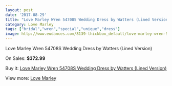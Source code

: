 ```yaml
---
layout: post
date: '2017-08-29'
title: "Love Marley Wren 54708S Wedding Dress by Watters (Lined Version)"
category: Love Marley
tags: ["bridal","wren","special","unique","dress"]
image: http://www.eudances.com/8139-thickbox_default/love-marley-wren-54708s-wedding-dress-by-watters-lined-version.jpg
---
```

Love Marley Wren 54708S Wedding Dress by Watters (Lined Version)

On Sales: **$372.99**
<a href="https://www.eudances.com/en/love-marley/2825-love-marley-wren-54708s-wedding-dress-by-watters-lined-version.html"><amp-img layout="responsive" width="600" height="600" src="//www.eudances.com/8139-thickbox_default/love-marley-wren-54708s-wedding-dress-by-watters-lined-version.jpg" alt="Love Marley Wren 54708S Wedding Dress by Watters (Lined Version) 0" /></a>
<a href="https://www.eudances.com/en/love-marley/2825-love-marley-wren-54708s-wedding-dress-by-watters-lined-version.html"><amp-img layout="responsive" width="600" height="600" src="//www.eudances.com/8147-thickbox_default/love-marley-wren-54708s-wedding-dress-by-watters-lined-version.jpg" alt="Love Marley Wren 54708S Wedding Dress by Watters (Lined Version) 1" /></a>
<a href="https://www.eudances.com/en/love-marley/2825-love-marley-wren-54708s-wedding-dress-by-watters-lined-version.html"><amp-img layout="responsive" width="600" height="600" src="//www.eudances.com/8146-thickbox_default/love-marley-wren-54708s-wedding-dress-by-watters-lined-version.jpg" alt="Love Marley Wren 54708S Wedding Dress by Watters (Lined Version) 2" /></a>
<a href="https://www.eudances.com/en/love-marley/2825-love-marley-wren-54708s-wedding-dress-by-watters-lined-version.html"><amp-img layout="responsive" width="600" height="600" src="//www.eudances.com/8145-thickbox_default/love-marley-wren-54708s-wedding-dress-by-watters-lined-version.jpg" alt="Love Marley Wren 54708S Wedding Dress by Watters (Lined Version) 3" /></a>
<a href="https://www.eudances.com/en/love-marley/2825-love-marley-wren-54708s-wedding-dress-by-watters-lined-version.html"><amp-img layout="responsive" width="600" height="600" src="//www.eudances.com/8144-thickbox_default/love-marley-wren-54708s-wedding-dress-by-watters-lined-version.jpg" alt="Love Marley Wren 54708S Wedding Dress by Watters (Lined Version) 4" /></a>
<a href="https://www.eudances.com/en/love-marley/2825-love-marley-wren-54708s-wedding-dress-by-watters-lined-version.html"><amp-img layout="responsive" width="600" height="600" src="//www.eudances.com/8143-thickbox_default/love-marley-wren-54708s-wedding-dress-by-watters-lined-version.jpg" alt="Love Marley Wren 54708S Wedding Dress by Watters (Lined Version) 5" /></a>
<a href="https://www.eudances.com/en/love-marley/2825-love-marley-wren-54708s-wedding-dress-by-watters-lined-version.html"><amp-img layout="responsive" width="600" height="600" src="//www.eudances.com/8142-thickbox_default/love-marley-wren-54708s-wedding-dress-by-watters-lined-version.jpg" alt="Love Marley Wren 54708S Wedding Dress by Watters (Lined Version) 6" /></a>
<a href="https://www.eudances.com/en/love-marley/2825-love-marley-wren-54708s-wedding-dress-by-watters-lined-version.html"><amp-img layout="responsive" width="600" height="600" src="//www.eudances.com/8141-thickbox_default/love-marley-wren-54708s-wedding-dress-by-watters-lined-version.jpg" alt="Love Marley Wren 54708S Wedding Dress by Watters (Lined Version) 7" /></a>
<a href="https://www.eudances.com/en/love-marley/2825-love-marley-wren-54708s-wedding-dress-by-watters-lined-version.html"><amp-img layout="responsive" width="600" height="600" src="//www.eudances.com/8140-thickbox_default/love-marley-wren-54708s-wedding-dress-by-watters-lined-version.jpg" alt="Love Marley Wren 54708S Wedding Dress by Watters (Lined Version) 8" /></a>

Buy it: [Love Marley Wren 54708S Wedding Dress by Watters (Lined Version)](https://www.eudances.com/en/love-marley/2825-love-marley-wren-54708s-wedding-dress-by-watters-lined-version.html "Love Marley Wren 54708S Wedding Dress by Watters (Lined Version)")

View more: [Love Marley](https://www.eudances.com/en/44-love-marley "Love Marley")